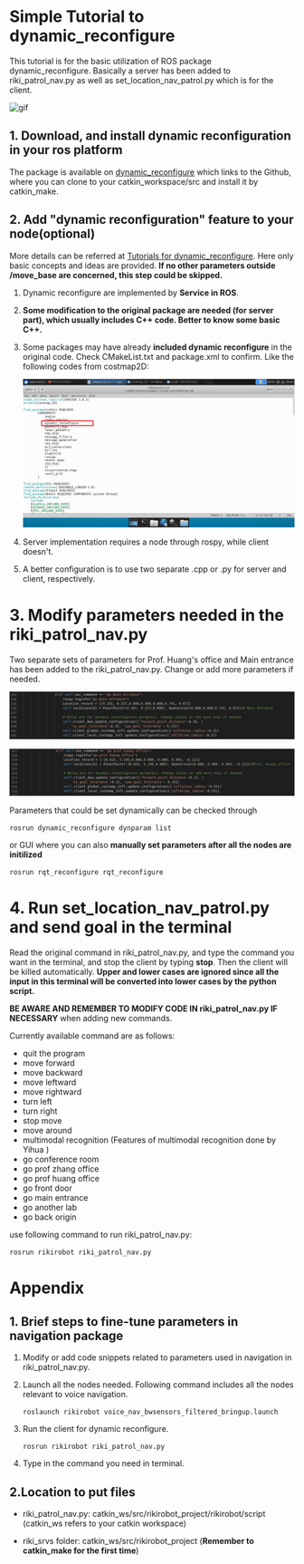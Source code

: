 # Simple Tutorial to dynamic_reconfigure

This tutorial is for the basic utilization of ROS package dynamic_reconfigure. Basically a server has been added to riki_patrol_nav.py as well as set_location_nav_patrol.py which is for the client.



![gif](https://github.com/YihuaLiang95/Lab2cRobot-Beta/blob/weitao/dynamic_reconfiguration/IMG/gif.gif)

## 1. Download, and install dynamic reconfiguration in your ros platform

The package is available on [dynamic_reconfigure](http://wiki.ros.org/dynamic_reconfigure) which links to the Github, where you can clone to your catkin_workspace/src and install it by catkin_make.



## 2. Add "dynamic reconfiguration" feature to your node(optional)

More details can be referred at [Tutorials for dynamic_reconfigure](http://wiki.ros.org/dynamic_reconfigure/Tutorials). Here only basic concepts and ideas are provided.  **If no other parameters outside /move_base are concerned, this step could be skipped.** 

1.  Dynamic reconfigure are implemented by **Service in ROS**.

2. **Some modification to the original package  are needed (for server part), which usually includes C++ code. Better to know some basic C++.**

3. Some packages may have already **included dynamic reconfigure** in the original code. Check CMakeList.txt and package.xml to confirm. Like the following codes from costmap2D:

   ![CMakeList](https://github.com/YihuaLiang95/Lab2cRobot-Beta/blob/weitao/dynamic_reconfiguration/IMG/1.png)

4. Server implementation requires a node through rospy, while client doesn't.

5. A better configuration is to use two separate .cpp or .py for server and client, respectively.



# 3. Modify parameters needed in the riki_patrol_nav.py

Two separate sets of parameters for Prof. Huang's office and Main entrance has been added to the riki_patrol_nav.py. Change or add more parameters if needed. 

![main entrance](https://github.com/YihuaLiang95/Lab2cRobot-Beta/blob/weitao/dynamic_reconfiguration/IMG/2.png)



![prof huang office](https://github.com/YihuaLiang95/Lab2cRobot-Beta/blob/weitao/dynamic_reconfiguration/IMG/3.png)



Parameters that could be set dynamically can be checked through 

```
rosrun dynamic_reconfigure dynparam list
```

or GUI  where you can also **manually set parameters after all the nodes are initilized**

```
rosrun rqt_reconfigure rqt_reconfigure
```



# 4. Run set_location_nav_patrol.py and send goal in the terminal

Read the original command in  riki_patrol_nav.py, and type the command you want in the terminal, and stop the client by typing **stop**. Then the client will be killed automatically. **Upper and lower cases are ignored since all the input in this terminal will be converted into lower cases by the python script.** 



**BE AWARE AND REMEMBER TO MODIFY CODE IN riki_patrol_nav.py IF NECESSARY**  when adding new commands.



Currently available command are as follows:

- quit the program
- move forward
- move backward
- move leftward
- move rightward
- turn left
- turn right
- stop move
- move around
- multimodal recognition (Features of multimodal recognition done by Yihua )
- go conference room
- go prof zhang office
- go prof huang office
- go front door
- go main entrance
- go another lab
- go back origin



use following command to run riki_patrol_nav.py:

```
rosrun rikirobot riki_patrol_nav.py
```



# Appendix

## 1. Brief steps to fine-tune parameters in navigation package

1. Modify or add code snippets related to parameters used in navigation in riki_patrol_nav.py.

2. Launch all the nodes needed. Following command includes all the nodes relevant to voice navigation.

   ```
   roslaunch rikirobot voice_nav_bwsensors_filtered_bringup.launch
   ```

3. Run the client for dynamic reconfigure.

   ```
   rosrun rikirobot riki_patrol_nav.py
   ```

4. Type in the command you need in terminal.



## 2.Location to put files

- riki_patrol_nav.py: catkin_ws/src/rikirobot_project/rikirobot/script (catkin_ws refers to your catkin workspace)

- riki_srvs folder: catkin_ws/src/rikirobot_project  (**Remember to catkin_make for the first time**)


